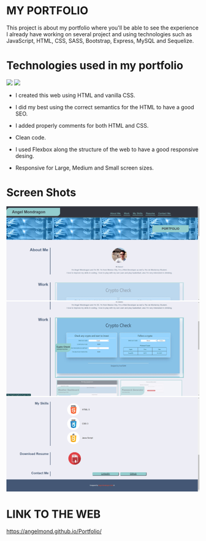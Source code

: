 # MY PORTFOLIO

This project is about my portfolio where you'll be able to see the experience I already have working on several project and using technologies such as JavaScript, HTML, CSS, SASS, Bootstrap, Express, MySQL and Sequelize.

# Technologies used in my portfolio
<!--HTML-->
<div style="display=flex flex-row flex-wrap ">
<img src="https://img.shields.io/badge/-HTML-e34f26?logo=html5&logoColor=fff">

<!--CSS-->
<img src="https://img.shields.io/badge/-CSS-1572B6?logo=css3&logoColor=fff">
</div>

* I created this web using HTML and vanilla CSS.

* I did my best using the correct semantics for the HTML
to have a good SEO.

* I added properly comments for both HTML and CSS.

* Clean code.

* I used Flexbox along the structure of the web to have a good responsive desing.

* Responsive for Large, Medium and Small screen sizes.


# Screen Shots


!["MY PROTFOLIO"](assets/screenshots/large1.jpg)
!["MY PROTFOLIO"](assets/screenshots/large2.jpg)
!["MY PROTFOLIO"](assets/screenshots/large3.jpg)

# LINK TO THE WEB
https://angelmond.github.io/Portfolio/
